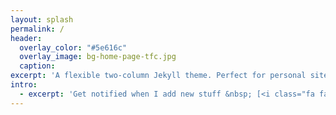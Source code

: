 ```yaml
---
layout: splash
permalink: /
header:
  overlay_color: "#5e616c"
  overlay_image: bg-home-page-tfc.jpg
  caption:
excerpt: 'A flexible two-column Jekyll theme. Perfect for personal sites, blogs, and portfolios hosted on GitHub or your own server.'
intro:
  - excerpt: 'Get notified when I add new stuff &nbsp; [<i class="fa fa-twitter"></i> @mmistakes](https://twitter.com/mmistakes){: .btn .btn--twitter}'
---
```

